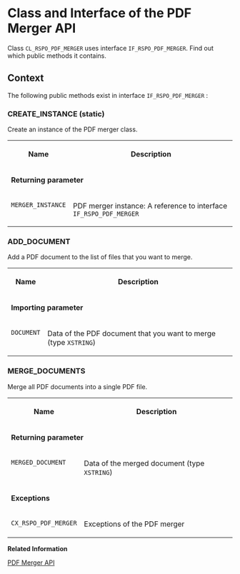 <!-- loiof647ef4602dc461488cc82444141b51a -->

# Class and Interface of the PDF Merger API

Class `CL_RSPO_PDF_MERGER` uses interface `IF_RSPO_PDF_MERGER`. Find out which public methods it contains.



<a name="loiof647ef4602dc461488cc82444141b51a__section_ifh_qrn_1xb"/>

## Context

The following public methods exist in interface `IF_RSPO_PDF_MERGER` :



### CREATE\_INSTANCE \(static\)

Create an instance of the PDF merger class.


<table>
<tr>
<th valign="top">

Name



</th>
<th valign="top">

Description



</th>
</tr>
<tr>
<td valign="top" colspan="2">

**Returning parameter**



</td>
</tr>
<tr>
<td valign="top">

`MERGER_INSTANCE`



</td>
<td valign="top">

PDF merger instance: A reference to interface `IF_RSPO_PDF_MERGER`



</td>
</tr>
</table>



### ADD\_DOCUMENT

Add a PDF document to the list of files that you want to merge.


<table>
<tr>
<th valign="top">

Name



</th>
<th valign="top">

Description



</th>
</tr>
<tr>
<td valign="top" colspan="2">

**Importing parameter**



</td>
</tr>
<tr>
<td valign="top">

`DOCUMENT`



</td>
<td valign="top">

Data of the PDF document that you want to merge \(type `XSTRING`\)



</td>
</tr>
</table>



### MERGE\_DOCUMENTS

Merge all PDF documents into a single PDF file.


<table>
<tr>
<th valign="top">

Name



</th>
<th valign="top">

Description



</th>
</tr>
<tr>
<td valign="top" colspan="2">

**Returning parameter**



</td>
</tr>
<tr>
<td valign="top">

`MERGED_DOCUMENT`



</td>
<td valign="top">

Data of the merged document \(type `XSTRING`\)



</td>
</tr>
<tr>
<td valign="top" colspan="2">

**Exceptions**



</td>
</tr>
<tr>
<td valign="top">

`CX_RSPO_PDF_MERGER`



</td>
<td valign="top">

Exceptions of the PDF merger



</td>
</tr>
</table>

**Related Information**  


[PDF Merger API](pdf-merger-api-57013a7.md "You can use a class-based API to merge the content of different PDF files into a single PDF file. The result file contains all pages of the source files in the sequence of the original files.")

